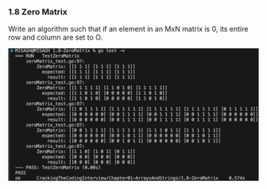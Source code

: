 ### 1.8 Zero Matrix
Write an algorithm such that if an element in an MxN matrix is 0, its entire row and column are set to O.


![Test Result](_testResult.png)